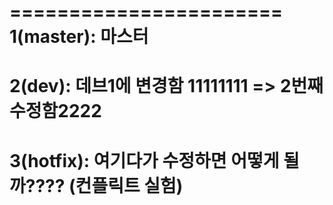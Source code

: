 =======================
1(master): 마스터
=======================
2(dev): 데브1에 변경함 11111111 => 2번째 수정함2222
=======================
3(hotfix): 여기다가 수정하면 어떻게 될까???? (컨플릭트 실험)
=======================